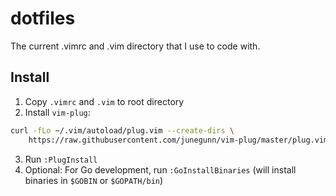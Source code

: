 # dotfiles

The current .vimrc and .vim directory that I use to code with.

## Install

1. Copy `.vimrc` and `.vim` to root directory
2. Install `vim-plug`:

  ```sh
  curl -fLo ~/.vim/autoload/plug.vim --create-dirs \
      https://raw.githubusercontent.com/junegunn/vim-plug/master/plug.vim
  ```

3. Run `:PlugInstall`
4. Optional: For Go development, run `:GoInstallBinaries` (will install binaries in `$GOBIN` or `$GOPATH/bin`)
